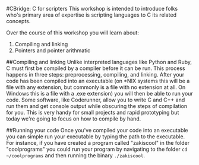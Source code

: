 #CBridge: C for scripters
This workshop is intended to introduce folks who's primary area of expertise is scripting languages to C its related concepts.

Over the course of this workshop you will learn about:

1. Compiling and linking
2. Pointers and pointer arithmatic

##Compiling and linking
Unlike interpreted languages like Python and Ruby, C must first be compiled by a compiler before it can be run. This process happens in three steps: preprocessing, compiling, and linking. After your code has been compiled into an executable (on *NIX systems this will be a file with any extension, but commonly is a file with no extension at all. On Windows this is a file with a .exe extension) you will then be able to run your code. Some software, like Coderunner, allow you to write C and C++ and run them and get console output while obscuring the steps of compilation for you. This is very handy for small projects and rapid prototyping but today we're going to focus on how to compile by hand.

##Running your code
Once you've compiled your code into an executable you can simple run your executable by typing the path to the executable. For instance, if you have created a program called "zakiscool" in the folder "coolprograms" you could run your program by navigating to the folder `cd ~/coolprograms` and then running the binary `./zakiscool`.
